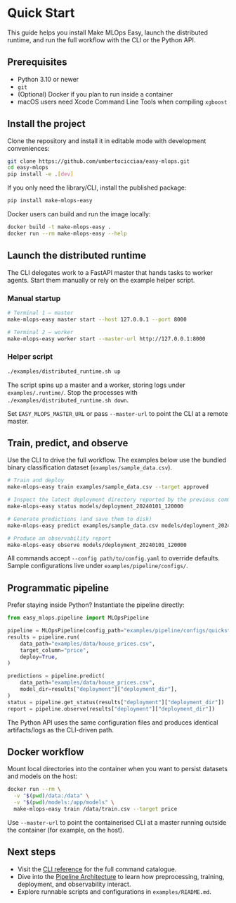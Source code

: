 # Quick Start

This guide helps you install Make MLOps Easy, launch the distributed runtime, and run the full workflow with the CLI or the Python API.

## Prerequisites

- Python 3.10 or newer
- `git`
- (Optional) Docker if you plan to run inside a container
- macOS users need Xcode Command Line Tools when compiling `xgboost`

## Install the project

Clone the repository and install it in editable mode with development conveniences:

```bash
git clone https://github.com/umbertocicciaa/easy-mlops.git
cd easy-mlops
pip install -e .[dev]
```

If you only need the library/CLI, install the published package:

```bash
pip install make-mlops-easy
```

Docker users can build and run the image locally:

```bash
docker build -t make-mlops-easy .
docker run --rm make-mlops-easy --help
```

## Launch the distributed runtime

The CLI delegates work to a FastAPI master that hands tasks to worker agents. Start them manually or rely on the example helper script.

### Manual startup

```bash
# Terminal 1 – master
make-mlops-easy master start --host 127.0.0.1 --port 8000

# Terminal 2 – worker
make-mlops-easy worker start --master-url http://127.0.0.1:8000
```

### Helper script

```bash
./examples/distributed_runtime.sh up
```

The script spins up a master and a worker, storing logs under `examples/.runtime/`. Stop the processes with `./examples/distributed_runtime.sh down`.

Set `EASY_MLOPS_MASTER_URL` or pass `--master-url` to point the CLI at a remote master.

## Train, predict, and observe

Use the CLI to drive the full workflow. The examples below use the bundled binary classification dataset (`examples/sample_data.csv`).

```bash
# Train and deploy
make-mlops-easy train examples/sample_data.csv --target approved

# Inspect the latest deployment directory reported by the previous command
make-mlops-easy status models/deployment_20240101_120000

# Generate predictions (and save them to disk)
make-mlops-easy predict examples/sample_data.csv models/deployment_20240101_120000 --output predictions.json

# Produce an observability report
make-mlops-easy observe models/deployment_20240101_120000
```

All commands accept `--config path/to/config.yaml` to override defaults. Sample configurations live under `examples/pipeline/configs/`.

## Programmatic pipeline

Prefer staying inside Python? Instantiate the pipeline directly:

```python
from easy_mlops.pipeline import MLOpsPipeline

pipeline = MLOpsPipeline(config_path="examples/pipeline/configs/quickstart.yaml")
results = pipeline.run(
    data_path="examples/data/house_prices.csv",
    target_column="price",
    deploy=True,
)

predictions = pipeline.predict(
    data_path="examples/data/house_prices.csv",
    model_dir=results["deployment"]["deployment_dir"],
)
status = pipeline.get_status(results["deployment"]["deployment_dir"])
report = pipeline.observe(results["deployment"]["deployment_dir"])
```

The Python API uses the same configuration files and produces identical artifacts/logs as the CLI-driven path.

## Docker workflow

Mount local directories into the container when you want to persist datasets and models on the host:

```bash
docker run --rm \
  -v "$(pwd)/data:/data" \
  -v "$(pwd)/models:/app/models" \
  make-mlops-easy train /data/train.csv --target price
```

Use `--master-url` to point the containerised CLI at a master running outside the container (for example, on the host).

## Next steps

- Visit the [CLI reference](cli.md) for the full command catalogue.
- Dive into the [Pipeline Architecture](pipeline.md) to learn how preprocessing, training, deployment, and observability interact.
- Explore runnable scripts and configurations in `examples/README.md`.
